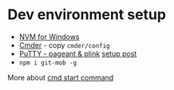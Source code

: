 # Dev environment setup

- [NVM for Windows](https://github.com/coreybutler/nvm-windows)
- [Cmder](https://cmder.net/) - copy `cmder/config`
- [PuTTY - pageant & plink](https://www.chiark.greenend.org.uk/~sgtatham/putty/latest.html) [setup post](https://www.richardkotze.com/top-tips/git-on-windows-in-command-line)
- `npm i git-mob -g`


More about [cmd start command](https://ss64.com/nt/start.html)